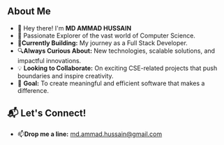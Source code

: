 ## About Me
- 👋 Hey there! I'm **MD AMMAD HUSSAIN**
- 🚀 Passionate Explorer of the vast world of Computer Science.
- 🌱**Currently Building:** My journey as a Full Stack Developer.
- 🔍**Always Curious About:** New technologies, scalable solutions, and impactful innovations.
- 💡 **Looking to Collaborate:** On exciting CSE-related projects that push boundaries and inspire creativity.
- 🎯 **Goal:** To create meaningful and efficient software that makes a difference.

## 📬 Let's Connect!
- 📫**Drop me a line:** md.ammad.hussain@gmail.com

<!---
MDAMMADHUSSAIN/MDAMMADHUSSAIN is a ✨ special ✨ repository because its `README.md` (this file) appears on your GitHub profile.
You can click the Preview link to take a look at your changes.
--->
